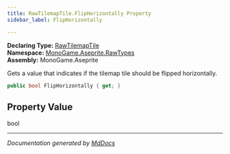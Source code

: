 ```yaml
---
title: RawTilemapTile.FlipHorizontally Property
sidebar_label: FlipHorizontally

---
```


**Declaring Type:** [RawTilemapTile](../)  
**Namespace:** [MonoGame.Aseprite.RawTypes](../../)  
**Assembly:** MonoGame.Aseprite

Gets a value that indicates if the tilemap tile should be flipped horizontally.

```csharp
public bool FlipHorizontally { get; }
```

## Property Value

bool

___

*Documentation generated by [MdDocs](https://github.com/ap0llo/mddocs)*
